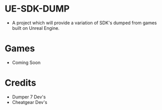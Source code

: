 # UE-SDK-DUMP
- A project which will provide a variation of SDK's dumped from games built on Unreal Engine. 

# Games

- Coming Soon

# Credits
- Dumper 7 Dev's
- Cheatgear Dev's

